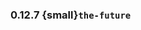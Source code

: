 ### 0.12.7 {small}`the-future`

```{rubric} Features
```

```{rubric} Performance
```

```{rubric} Bug fixes
```

```{rubric} Misc
```
